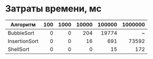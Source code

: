 # Затраты времени, мс

Алгоритм| 100 | 1000 | 10000 | 100000| 1000000
---|----:|-----:|------:|------:|------:
BubbleSort|   0 |    0 |  204|  19774|  ~
InsertionSort|   0 |    0 |     16 |  691|  73592
ShellSort|   0 |    0 |   0|  15|  172